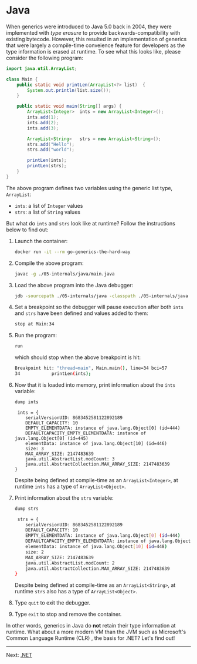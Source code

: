 # Java

When generics were introduced to Java 5.0 back in 2004, they were implemented with _type erasure_ to provide backwards-compatibility with existing bytecode. However, this resulted in an implementation of generics that were largely a compile-time conveience feature for developers as the type information is erased at runtime. To see what this looks like, please consider the following program:

```java
import java.util.ArrayList;

class Main {
    public static void printLen(ArrayList<?> list)  {
        System.out.println(list.size());
    }

    public static void main(String[] args) {
        ArrayList<Integer>  ints = new ArrayList<Integer>();
        ints.add(1);
        ints.add(2);
        ints.add(3);

        ArrayList<String>   strs = new ArrayList<String>();
        strs.add("Hello");
        strs.add("world");

        printLen(ints);
        printLen(strs);
    }
}
```

The above program defines two variables using the generic list type, `ArrayList`:

* `ints`: a list of `Integer` values
* `strs`: a list of `String` values

But what do `ints` and `strs` look like at runtime? Follow the instructions below to find out:

1. Launch the container:

    ```bash
    docker run -it --rm go-generics-the-hard-way
    ```

1. Compile the above program:

    ```bash
    javac -g ./05-internals/java/main.java
    ```

1. Load the above program into the Java debugger:

    ```bash
    jdb -sourcepath ./05-internals/java -classpath ./05-internals/java Main
    ```

1. Set a breakpoint so the debugger will pause execution after both `ints` and `strs` have been defined and values added to them:

    ```bash
    stop at Main:34
    ```

1. Run the program:

    ```bash
    run
    ```

    which should stop when the above breakpoint is hit:

    ```bash
    Breakpoint hit: "thread=main", Main.main(), line=34 bci=57
    34            printLen(ints);
    ```

1. Now that it is loaded into memory, print information about the `ints` variable:

    ```bash
    dump ints
    ```

    ```
     ints = {
        serialVersionUID: 8683452581122892189
        DEFAULT_CAPACITY: 10
        EMPTY_ELEMENTDATA: instance of java.lang.Object[0] (id=444)
        DEFAULTCAPACITY_EMPTY_ELEMENTDATA: instance of java.lang.Object[0] (id=445)
        elementData: instance of java.lang.Object[10] (id=446)
        size: 3
        MAX_ARRAY_SIZE: 2147483639
        java.util.AbstractList.modCount: 3
        java.util.AbstractCollection.MAX_ARRAY_SIZE: 2147483639
    }
    ```

    Despite being defined at compile-time as an `ArrayList<Integer>`, at runtime `ints` has a type of `ArrayList<Object>`.

1. Print information about the `strs` variable:

    ```bash
    dump strs
    ```

    ```bash
     strs = {
        serialVersionUID: 8683452581122892189
        DEFAULT_CAPACITY: 10
        EMPTY_ELEMENTDATA: instance of java.lang.Object[0] (id=444)
        DEFAULTCAPACITY_EMPTY_ELEMENTDATA: instance of java.lang.Object[0] (id=445)
        elementData: instance of java.lang.Object[10] (id=448)
        size: 2
        MAX_ARRAY_SIZE: 2147483639
        java.util.AbstractList.modCount: 2
        java.util.AbstractCollection.MAX_ARRAY_SIZE: 2147483639
    }
    ```

    Despite being defined at compile-time as an `ArrayList<String>`, at runtime `strs` also has a type of `ArrayList<Object>`.

1. Type `quit` to exit the debugger.

1. Type `exit` to stop and remove the container.

In other words, generics in Java do **not** retain their type information at runtime. What about a more modern VM than the JVM such as Microsoft's Common Language Runtime (CLR) , the basis for .NET? Let's find out!

---

Next: [.NET](./03-dotnet.md)
